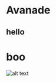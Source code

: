 # Avanade
## hello
# boo
![alt text](https://th.bing.com/th?id=OIP.mT0xDqqWpCcm8my_uYkMUwHaLG&w=204&h=306&c=8&rs=1&qlt=90&o=6&pid=3.1&rm=2)
